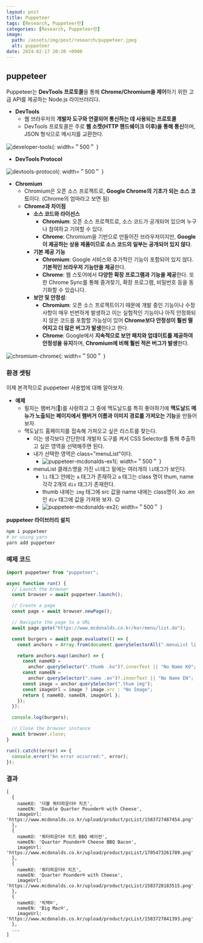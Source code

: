 ```yaml
---
layout: post
title: Puppeteer
tags: [Research, Puppeteer란]
categories: [Research, Puppeteer란]
image:
  path: /assets/img/post/research/puppeteer.jpeg
  alt: puppeteer
date: 2024-02-17 20:30 +0900
---
```


## puppeteer

Puppeteer는 **DevTools 프로토콜**을 통해 **Chrome/Chromium을 제어**하기 위한 고급 API를 제공하는 Node.js 라이브러리다.

- **DevTools**
  - 웹 브라우저의 **개발자 도구와 연결되어 통신하는 데 사용되는 프로토콜**
  - DevTools 프로토콜은 주로 **웹 소켓(HTTP 핸드쉐이크 이후)을 통해 통신**하며, JSON 형식으로 메시지를 교환한다.

![developer-tools](/assets/img/post/research/developer-tools.png){: width=＂500＂ }

- **DevTools Protocol**

![devtools-protocol](/assets/img/post/research/devtools-protocol.jpg){: width=＂500＂ }

- **Chromium**
  - Chromium은 오픈 소스 프로젝트로, **Google Chrome의 기초가 되는 소스 코드**이다. (Chrome의 엄마라고 보면 됨)
  - **Chrome과 차이점**
    - **소스 코드와 라이선스**
      - **Chromium**: 오픈 소스 프로젝트로, 소스 코드가 공개되어 있으며 누구나 참여하고 기여할 수 있다.
      - **Chrome**: Chromium을 기반으로 만들어진 브라우저이지만, **Google이 제공하는 상용 제품이므로 소스 코드의 일부는 공개되어 있지 않다**.
    - **기본 제공 기능**
      - **Chromium**: Google 서비스와 추가적인 기능이 포함되어 있지 않다. **기본적인 브라우저 기능만을 제공**한다.
      - **Chrome**: 웹 스토어에서 **다양한 확장 프로그램과 기능을 제공**한다. 또한 Chrome Sync를 통해 즐겨찾기, 확장 프로그램, 비밀번호 등을 동기화할 수 있습니다.
    - **보안 및 안정성**:
      - **Chromium**: 오픈 소스 프로젝트이기 때문에 개발 중인 기능이나 수정 사항이 매우 빈번하게 발생하고 이는 실험적인 기능이나 아직 안정화되지 않은 코드를 포함할 가능성이 있어 **Chrome보다 안정성이 훨씬 떨어지고 더 많은 버그가 발생**한다고 한다.
      - **Chrome**: Google에서 **지속적으로 보안 패치와 업데이트를 제공하여 안정성을 유지**하며, **Chromium에 비해 훨씬 적은 버그가 발생**한다.

![chromium-chrome](/assets/img/post/research/chromium-chrome.webp){: width=＂500＂ }

### 환경 셋팅

이제 본격적으로 puppeteer 사용법에 대해 알아보자.

- **예제**
  - 필자는 햄버거(🍔)를 사랑하고 그 중에 맥도날드를 특히 좋아하기에 **맥도날드 메뉴가 노출되는 페이지에서 햄버거 이름과 이미지 경로를 가져오는 기능**을 만들어보자.
  - 맥도날드 홈페이지를 접속해 가져오고 싶은 리스트를 찾는다.
    - 이는 생각보다 간단한데 개발자 도구를 켜서 CSS Selector를 통해 추출하고 싶은 영역을 선택해주면 된다.
    - 내가 선택한 영역은 class="menuList"이다.
      - ![puppeteer-mcdonalds-ex1](/assets/img/post/research/puppeteer-mcdonalds-ex1.png){: width=＂500＂ }
    - menuList 클래스명을 가진 `ul`태그 밑에는 여러개의 `li`태그가 보인다.
      - `li` 태그 안에는 `a` 태그가 존재하고 `a` 태그는 class 명이 thum, name 각각 2개의 `div` 태그가 존재한다.
      - thumb 내에는 `img` 태그에 src 값을 name 내에는 class명이 .ko .en인 `div` 태그에 값을 가져와 보자. 😉
      - ![puppeteer-mcdonalds-ex2](/assets/img/post/research/puppeteer-mcdonalds-ex2.png){: width=＂500＂ }

<!--  -->

**puppeteer 라이브러리 설치**

```sh
npm i puppeteer
# or using yarn
yarn add puppeteer
```

### 예제 코드

```js
import puppeteer from "puppeteer";

async function run() {
  // Launch the browser
  const browser = await puppeteer.launch();

  // Create a page
  const page = await browser.newPage();

  // Navigate the page to a URL
  await page.goto("https://www.mcdonalds.co.kr/kor/menu/list.do");

  const burgers = await page.evaluate(() => {
    const anchors = Array.from(document.querySelectorAll(".menuList li a"));

    return anchors.map((anchor) => {
      const nameKO =
        anchor.querySelector(".thumb .ko")?.innerText || "No Name KO";
      const nameEN =
        anchor.querySelector(".name .en")?.innerText || "No Name EN";
      const image = anchor.querySelector(".thum img");
      const imageUrl = image ? image.src : "No Image";
      return { nameKO, nameEN, imageUrl };
    });
  });

  console.log(burgers);

  // Close the browser instance
  await browser.close;
}

run().catch((error) => {
  console.error("An error occurred:", error);
});
```

### 결과

```shell
[
  {
    nameKO: '더블 쿼터파운더® 치즈',
    nameEN: 'Double Quarter Pounder® with Cheese',
    imageUrl: 'https://www.mcdonalds.co.kr/upload/product/pcList/1583727487454.png'
  },
  {
    nameKO: '쿼터파운더® 치즈 BBQ 베이컨',
    nameEN: 'Quarter Pounder® Cheese BBQ Bacon',
    imageUrl: 'https://www.mcdonalds.co.kr/upload/product/pcList/1705473261789.png'
  },
  {
    nameKO: '쿼터파운더® 치즈',
    nameEN: 'Quarter Pounder® with Cheese',
    imageUrl: 'https://www.mcdonalds.co.kr/upload/product/pcList/1583728183515.png'
  },
  {
    nameKO: '빅맥®',
    nameEN: 'Big Mac®',
    imageUrl: 'https://www.mcdonalds.co.kr/upload/product/pcList/1583727841393.png'
  },
  ...
]
```
